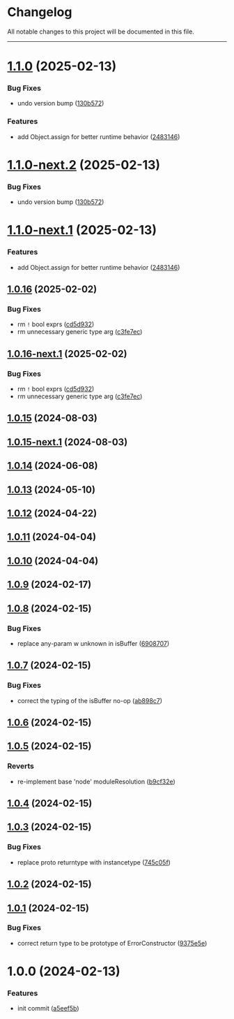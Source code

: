 # Changelog

All notable changes to this project will be documented in this file.

---

# [1.1.0](https://github.com/Nerdware-LLC/ts-type-safety-utils/compare/v1.0.16...v1.1.0) (2025-02-13)


### Bug Fixes

* undo version bump ([130b572](https://github.com/Nerdware-LLC/ts-type-safety-utils/commit/130b572600d6e6d9363f97e17d24e2aa6b787c94))


### Features

* add Object.assign for better runtime behavior ([2483146](https://github.com/Nerdware-LLC/ts-type-safety-utils/commit/2483146854e52044129b2daaa2503c93cad33a81))

# [1.1.0-next.2](https://github.com/Nerdware-LLC/ts-type-safety-utils/compare/v1.1.0-next.1...v1.1.0-next.2) (2025-02-13)


### Bug Fixes

* undo version bump ([130b572](https://github.com/Nerdware-LLC/ts-type-safety-utils/commit/130b572600d6e6d9363f97e17d24e2aa6b787c94))

# [1.1.0-next.1](https://github.com/Nerdware-LLC/ts-type-safety-utils/compare/v1.0.16...v1.1.0-next.1) (2025-02-13)


### Features

* add Object.assign for better runtime behavior ([2483146](https://github.com/Nerdware-LLC/ts-type-safety-utils/commit/2483146854e52044129b2daaa2503c93cad33a81))

## [1.0.16](https://github.com/Nerdware-LLC/ts-type-safety-utils/compare/v1.0.15...v1.0.16) (2025-02-02)


### Bug Fixes

* rm `!` bool exprs ([cd5d932](https://github.com/Nerdware-LLC/ts-type-safety-utils/commit/cd5d932bdadd2146ec2ab7c6a8ec6c99982aa38f))
* rm unnecessary generic type arg ([c3fe7ec](https://github.com/Nerdware-LLC/ts-type-safety-utils/commit/c3fe7ec9233de261b5adb77f1b58f20364cc46c2))

## [1.0.16-next.1](https://github.com/Nerdware-LLC/ts-type-safety-utils/compare/v1.0.15...v1.0.16-next.1) (2025-02-02)


### Bug Fixes

* rm `!` bool exprs ([cd5d932](https://github.com/Nerdware-LLC/ts-type-safety-utils/commit/cd5d932bdadd2146ec2ab7c6a8ec6c99982aa38f))
* rm unnecessary generic type arg ([c3fe7ec](https://github.com/Nerdware-LLC/ts-type-safety-utils/commit/c3fe7ec9233de261b5adb77f1b58f20364cc46c2))

## [1.0.15](https://github.com/Nerdware-LLC/ts-type-safety-utils/compare/v1.0.14...v1.0.15) (2024-08-03)

## [1.0.15-next.1](https://github.com/Nerdware-LLC/ts-type-safety-utils/compare/v1.0.14...v1.0.15-next.1) (2024-08-03)

## [1.0.14](https://github.com/Nerdware-LLC/ts-type-safety-utils/compare/v1.0.13...v1.0.14) (2024-06-08)

## [1.0.13](https://github.com/Nerdware-LLC/ts-type-safety-utils/compare/v1.0.12...v1.0.13) (2024-05-10)

## [1.0.12](https://github.com/Nerdware-LLC/ts-type-safety-utils/compare/v1.0.11...v1.0.12) (2024-04-22)

## [1.0.11](https://github.com/Nerdware-LLC/ts-type-safety-utils/compare/v1.0.10...v1.0.11) (2024-04-04)

## [1.0.10](https://github.com/Nerdware-LLC/ts-type-safety-utils/compare/v1.0.9...v1.0.10) (2024-04-04)

## [1.0.9](https://github.com/Nerdware-LLC/ts-type-safety-utils/compare/v1.0.8...v1.0.9) (2024-02-17)

## [1.0.8](https://github.com/Nerdware-LLC/ts-type-safety-utils/compare/v1.0.7...v1.0.8) (2024-02-15)


### Bug Fixes

* replace any-param w unknown in isBuffer ([6908707](https://github.com/Nerdware-LLC/ts-type-safety-utils/commit/69087071d592467e5cb6be6035d7e365d93f656e))

## [1.0.7](https://github.com/Nerdware-LLC/ts-type-safety-utils/compare/v1.0.6...v1.0.7) (2024-02-15)


### Bug Fixes

* correct the typing of the isBuffer no-op ([ab898c7](https://github.com/Nerdware-LLC/ts-type-safety-utils/commit/ab898c783b3ba86dc881ef7cc8eae43c76fa3048))

## [1.0.6](https://github.com/Nerdware-LLC/ts-type-safety-utils/compare/v1.0.5...v1.0.6) (2024-02-15)

## [1.0.5](https://github.com/Nerdware-LLC/ts-type-safety-utils/compare/v1.0.4...v1.0.5) (2024-02-15)


### Reverts

* re-implement base 'node' moduleResolution ([b9cf32e](https://github.com/Nerdware-LLC/ts-type-safety-utils/commit/b9cf32e323d486e6e3e931ff9f7f44978bc2886e))

## [1.0.4](https://github.com/Nerdware-LLC/ts-type-safety-utils/compare/v1.0.3...v1.0.4) (2024-02-15)

## [1.0.3](https://github.com/Nerdware-LLC/ts-type-safety-utils/compare/v1.0.2...v1.0.3) (2024-02-15)


### Bug Fixes

* replace proto returntype with instancetype ([745c05f](https://github.com/Nerdware-LLC/ts-type-safety-utils/commit/745c05f773f7d2b4989aeda67e54dcde7db4b0c3))

## [1.0.2](https://github.com/Nerdware-LLC/ts-type-safety-utils/compare/v1.0.1...v1.0.2) (2024-02-15)

## [1.0.1](https://github.com/Nerdware-LLC/ts-type-safety-utils/compare/v1.0.0...v1.0.1) (2024-02-15)


### Bug Fixes

* correct return type to be prototype of ErrorConstructor ([9375e5e](https://github.com/Nerdware-LLC/ts-type-safety-utils/commit/9375e5e035f1e60d083a281aacb308862a893e59))

# 1.0.0 (2024-02-13)


### Features

* init commit ([a5eef5b](https://github.com/Nerdware-LLC/ts-type-safety-utils/commit/a5eef5b1ff80d795c5ce60a0334e5b1fa05e7787))
